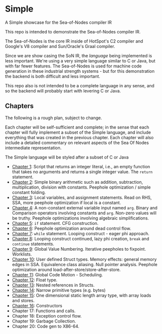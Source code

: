# Simple
A Simple showcase for the Sea-of-Nodes compiler IR

This repo is intended to demonstrate the Sea-of-Nodes compiler IR.

The Sea-of-Nodes is the core IR inside of HotSpot's C2 compiler
and Google's V8 compiler and Sun/Oracle's Graal compiler.

Since we are show casing the SoN IR, the *language* being implemented is less important.
We're using a very simple language similar to C or Java, but with far fewer features.
The Sea-of-Nodes is used for machine code generation in these industrial
strength systems - but for this demonstration the backend is both difficult
and less important.

This repo also is not intended to be a complete language in any sense,
and so the backend will probably start with levering C or Java.

## Chapters

The following is a rough plan, subject to change.

Each chapter will be self-sufficient and complete; in the sense that each chapter will fully implement
a subset of the Simple language, and include everything that was created in the previous chapter.
Each chapter will also include a detailed commentary on relevant aspects of the
Sea Of Nodes intermediate representation.

The Simple language will be styled after a subset of C or Java

* [Chapter 1](docs/chapter01/README.md): Script that returns an integer literal, i.e., an empty function that takes no arguments and returns a single integer value. The `return` statement.
* [Chapter 2](docs/chapter02/README.md): Simple binary arithmetic such as addition, subtraction, multiplication, division
  with constants. Peephole optimization / simple constant folding.
* [Chapter 3](docs/chapter03/README.md): Local variables, and assignment statements. Read on RHS, SSA, more peephole optimization if local is a
  constant.
* [Chapter 4](docs/chapter04/README.md): A non-constant external variable input named `arg`. Binary and Comparison operators involving constants and `arg`. Non-zero values will be truthy. Peephole optimizations involving algebraic simplifications.
* [Chapter 5](docs/chapter05/README.md): `if` statement. CFG construction.
* [Chapter 6](docs/chapter06/README.md): Peephole optimization around dead control flow.
* [Chapter 7](docs/chapter07/README.md): `while` statement. Looping construct - eager phi approach.
* [Chapter 8](docs/chapter08/README.md): Looping construct continued, lazy phi creation, `break` and `continue` statements.
* [Chapter 9](docs/chapter09/README.md): Global Value Numbering. Iterative peepholes to fixpoint. Worklists.
* [Chapter 10](docs/chapter10/README.md): User defined Struct types. Memory effects: general memory edges in SSA. Equivalence class aliasing. Null pointer analysis. Peephole optimization around load-after-store/store-after-store.
* [Chapter 11](docs/chapter11/README.md): Global Code Motion - Scheduling.
* [Chapter 12](docs/chapter12/README.md): Float type.
* [Chapter 13](docs/chapter13/README.md): Nested references in Structs.
* [Chapter 14](docs/chapter14/README.md): Narrow primitive types (e.g. bytes)
* [Chapter 15](docs/chapter15/README.md): One dimensional static length array type, with array loads and stores.
* [Chapter 16](docs/chapter16/README.md): Constructors
* Chapter 17: Functions and calls.
* Chapter 18: Exception control flow.
* Chapter 19: Garbage Collection.
* Chapter 20: Code gen to X86-64.
